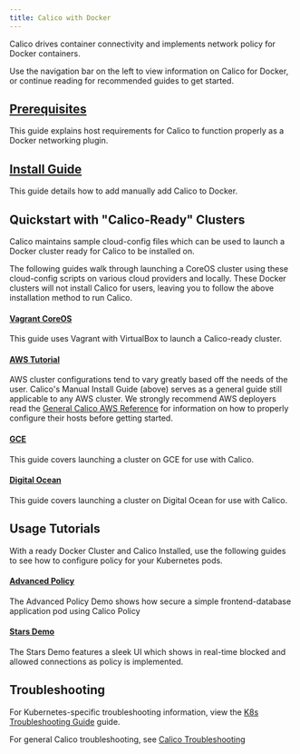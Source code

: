 ```yaml
---
title: Calico with Docker
---
```


Calico drives container connectivity and implements network policy for Docker containers.

Use the navigation bar on the left to view information on Calico for Docker,
or continue reading for recommended guides to get started.

## [Prerequisites]({{site.baseurl}}/{{page.version}}/getting-started/docker/installation/manual)

This guide explains host requirements for Calico to function properly as a
Docker networking plugin.


## [Install Guide]({{site.baseurl}}/{{page.version}}/getting-started/docker/tutorials/basic)

This guide details how to add manually add Calico to Docker.

## Quickstart with "Calico-Ready" Clusters

Calico maintains sample cloud-config files which can be used to launch a Docker
cluster ready for Calico to be installed on.

The following guides walk through launching a CoreOS cluster using these cloud-config scripts on various cloud providers and locally.
These Docker clusters will not install Calico for users, leaving you to
follow the above installation method to run Calico.

#### [Vagrant CoreOS]({{site.baseurl}}/{{page.version}}/getting-started/docker/installation/vagrant/)

This guide uses Vagrant with VirtualBox to launch a Calico-ready cluster.

#### [AWS Tutorial]({{site.baseurl}}/{{page.version}}/getting-started/docker/installation/aws)

AWS cluster configurations tend to vary greatly based off the needs of the user.
Calico's Manual Install Guide (above) serves as a general guide still applicable
to any AWS cluster. We strongly recommend AWS deployers read the
[General Calico AWS Reference]({{site.baseurl}}/{{page.version}}/reference/public-cloud/aws)
for information on how to properly configure their hosts before getting started.

#### [GCE]({{site.baseurl}}/{{page.version}}/getting-started/docker/installation/gce)

This guide covers launching a cluster on GCE for use with Calico.

#### [Digital Ocean]({{site.baseurl}}/{{page.version}}/getting-started/docker/installation/digital-ocean)

This guide covers launching a cluster on Digital Ocean for use with Calico.

## Usage Tutorials

With a ready Docker Cluster and Calico Installed, use the following guides
to see how to configure policy for your Kubernetes pods.

#### [Advanced Policy](tutorials/simple-policy)

The Advanced Policy Demo shows how secure a simple frontend-database application
pod using Calico Policy

#### [Stars Demo](tutorials/stars-policy/)

The Stars Demo features a sleek UI which shows in real-time blocked and allowed
connections as policy is implemented.

## Troubleshooting

For Kubernetes-specific troubleshooting information, view the [K8s Troubleshooting Guide]({{site.baseurl}}/{{page.version}}/getting-started/kubernetes/troubleshooting) guide.

For general Calico troubleshooting, see [Calico Troubleshooting](troubleshooting.md)
